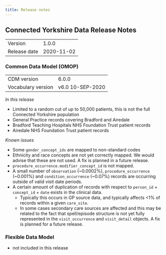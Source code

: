```yaml
---
title: Release notes
---
```


## Connected Yorkshire Data Release Notes

|    |    |
|----|----|
|Version|1.0.0|
|Release date|2020-11-02|


### Common Data Model (OMOP)

|    |    |
|----|----|
|CDM version|6.0.0|
|Vocabulary version|v6.0 10-SEP-2020|


_In this release_

* Limited to a random cut of up to 50,000 patients, this is not the full Connected Yorkshire population
* General Practice records covering Bradford and Airedale
* Bradford Teaching Hospitals NHS Foundation Trust patient records
* Airedale NHS Foundation Trust patient records

_Known issues_

* Some `gender_concept_ids` are mapped to non-standard codes
* Ethnicity and race concepts are not yet correctly mapped. We would advise that these are not used. A fix is planned in a future release.
* `procedure_occurrence.modifier_concept_id` is not mapped.
* A small number of `observation` (~0.0002%), `procedure_occurrence` (~0.001%) and `condition_occurrence` (~0.07%) records are occurring outside of valid visit date periods.
* A certain amount of duplication of records with respect to `person_id` + `concept_id` + `date` exists in the clinical data. 
    * Typically this occurs in GP source data, and typically affects <1% of records within a given `care_site`.
    * In some cases secondary care sources are affected and this may be related to the fact that spell/episode structure is not yet fully represented in the `visit_occurrence` and `visit_detail` objects. A fix is planned for a future release.

### Flexible Data Model

* not included in this release

